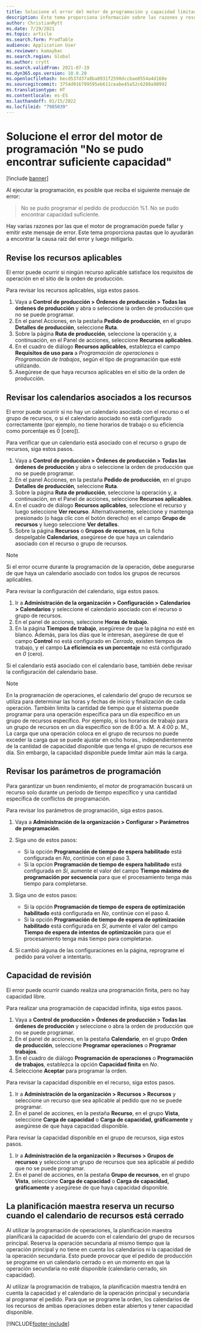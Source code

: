 ```yaml
---
title: Solucione el error del motor de programación y capacidad limitada "No se pudo encontrar suficiente capacidad"
description: Este tema proporciona información sobre las razones y resoluciones de la Orden de producción %1 no se pudo programar. No se pudo encontrar suficiente capacidad'.
author: ChristianRytt
ms.date: 7/29/2021
ms.topic: article
ms.search.form: ProdTable
audience: Application User
ms.reviewer: kamaybac
ms.search.region: Global
ms.author: crytt
ms.search.validFrom: 2021-07-19
ms.dyn365.ops.version: 10.0.20
ms.openlocfilehash: becd537d37a8ba8931f2598dccbae8554a4d168e
ms.sourcegitcommit: 3754d916799595eb611ceabe45a52c6280a98992
ms.translationtype: HT
ms.contentlocale: es-ES
ms.lasthandoff: 01/15/2022
ms.locfileid: "7985039"
---
```

# <a name="fix-the-not-enough-capacity-could-be-found-scheduling-engine-error"></a>Solucione el error del motor de programación "No se pudo encontrar suficiente capacidad"

[!include [banner](../includes/banner.md)]

Al ejecutar la programación, es posible que reciba el siguiente mensaje de error:

> No se pudo programar el pedido de producción %1. No se pudo encontrar capacidad suficiente.

Hay varias razones por las que el motor de programación puede fallar y emitir este mensaje de error. Este tema proporciona pautas que lo ayudarán a encontrar la causa raíz del error y luego mitigarlo.

## <a name="review-the-applicable-resources"></a>Revise los recursos aplicables

El error puede ocurrir si ningún recurso aplicable satisface los requisitos de operación en el sitio de la orden de producción.

Para revisar los recursos aplicables, siga estos pasos.

1. Vaya a **Control de producción \> Órdenes de producción \> Todas las órdenes de producción** y abra o seleccione la orden de producción que no se puede programar.
1. En el panel Acciones, en la pestaña **Pedido de producción**, en el grupo **Detalles de producción**, seleccione **Ruta**.
1. Sobre la página **Ruta de producción**, seleccione la operación y, a continuación, en el Panel de acciones, seleccione **Recursos aplicables**.
1. En el cuadro de diálogo **Recursos aplicables**, establezca el campo **Requisitos de uso para** a *Programación de operaciones* o *Programación de trabajos*, según el tipo de programación que esté utilizando.
1. Asegúrese de que haya recursos aplicables en el sitio de la orden de producción.

## <a name="review-the-calendars-that-are-associated-with-resources"></a>Revisar los calendarios asociados a los recursos

El error puede ocurrir si no hay un calendario asociado con el recurso o el grupo de recursos, o si el calendario asociado no está configurado correctamente (por ejemplo, no tiene horarios de trabajo o su eficiencia como porcentaje es 0 \[cero\]).

Para verificar que un calendario está asociado con el recurso o grupo de recursos, siga estos pasos.

1. Vaya a **Control de producción \> Órdenes de producción \> Todas las órdenes de producción** y abra o seleccione la orden de producción que no se puede programar.
1. En el panel Acciones, en la pestaña **Pedido de producción**, en el grupo **Detalles de producción**, seleccione **Ruta**.
1. Sobre la página **Ruta de producción**, seleccione la operación y, a continuación, en el Panel de acciones, seleccione **Recursos aplicables**.
1. En el cuadro de diálogo **Recursos aplicables**, seleccione el recurso y luego seleccione **Ver recurso**. Alternativamente, seleccione y mantenga presionado (o haga clic con el botón derecho) en el campo **Grupo de recursos** y luego seleccione **Ver detalles**.
1. Sobre la página **Recursos** o **Grupos de recursos**, en la ficha despelgable **Calendarios**, asegúrese de que haya un calendario asociado con el recurso o grupo de recursos.

> [!NOTE]
> Si el error ocurre durante la programación de la operación, debe asegurarse de que haya un calendario asociado con todos los grupos de recursos aplicables.

Para revisar la configuración del calendario, siga estos pasos.

1. Ir a **Administración de la organización \> Configuración \> Calendarios \> Calendarios** y seleccione el calendario asociado con el recurso o grupo de recursos.
1. En el panel de acciones, seleccione **Horas de trabajo**.
1. En la página **Tiempos de trabajo**, asegúrese de que la página no esté en blanco. Además, para los días que le interesan, asegúrese de que el campo **Control** no está configurado en *Cerrado*, existen tiempos de trabajo, y el campo **La eficiencia es un porcentaje** no está configurado en *0* (cero).

Si el calendario está asociado con el calendario base, también debe revisar la configuración del calendario base.

> [!NOTE]
> En la programación de operaciones, el calendario del grupo de recursos se utiliza para determinar las horas y fechas de inicio y finalización de cada operación. También limita la cantidad de tiempo que el sistema puede programar para una operación específica para un día específico en un grupo de recursos específico. Por ejemplo, si los horarios de trabajo para un grupo de recursos en un día específico son de 8:00 a. M. A 4:00 p. M., La carga que una operación coloca en el grupo de recursos no puede exceder la carga que se puede ajustar en ocho horas., independientemente de la cantidad de capacidad disponible que tenga el grupo de recursos ese día. Sin embargo, la capacidad disponible puede limitar aún más la carga.

## <a name="review-the-scheduling-parameters"></a>Revisar los parámetros de programación

Para garantizar un buen rendimiento, el motor de programación buscará un recurso solo durante un período de tiempo específico y una cantidad específica de conflictos de programación.

Para revisar los parámetros de programación, siga estos pasos.

1. Vaya a **Administración de la organización \> Configurar \> Parámetros de programación**.
1. Siga uno de estos pasos:

    - Si la opción **Programación de tiempo de espera habilitado** está configurada en *No*, continúe con el paso 3.
    - Si la opción **Programación de tiempo de espera habilitado** está configurada en *Sí*, aumente el valor del campo **Tiempo máximo de programación por secuencia** para que el procesamiento tenga más tiempo para completarse.

1. Siga uno de estos pasos:

    - Si la opción **Programación de tiempo de espera de optimización habilitado** está configurada en *No*, continúe con el paso 4.
    - Si la opción **Programación de tiempo de espera de optimización habilitado** está configurada en *Sí*, aumente el valor del campo **Tiempo de espera de intentos de optimización** para que el procesamiento tenga más tiempo para completarse.

1. Si cambió alguna de las configuraciones en la página, reprograme el pedido para volver a intentarlo.

## <a name="review-capacity"></a>Capacidad de revisión

El error puede ocurrir cuando realiza una programación finita, pero no hay capacidad libre.

Para realizar una programación de capacidad infinita, siga estos pasos.

1. Vaya a **Control de producción \> Órdenes de producción \> Todas las órdenes de producción** y seleccione o abra la orden de producción que no se puede programar.
1. En el panel de acciones, en la pestaña **Calendario**, en el grupo **Orden de producción**, seleccione **Programar operaciones** o **Programar trabajos**.
1. En el cuadro de diálogo **Programación de operaciones** o **Programación de trabajos**, establezca la opción **Capacidad finita** en *No*.
1. Seleccione **Aceptar** para programar la orden.

Para revisar la capacidad disponible en el recurso, siga estos pasos.

1. Ir a **Administración de la organización \> Recursos \> Recursos** y seleccione un recurso que sea aplicable al pedido que no se puede programar.
1. En el panel de acciones, en la pestaña **Recurso**, en el grupo **Vista**, seleccione **Carga de capacidad** o **Carga de capacidad, gráficamente** y asegúrese de que haya capacidad disponible.

Para revisar la capacidad disponible en el grupo de recursos, siga estos pasos.

1. Ir a **Administración de la organización \> Recursos \> Grupos de recursos** y seleccione un grupo de recursos que sea aplicable al pedido que no se puede programar.
1. En el panel de acciones, en la pestaña **Grupo de recursos**, en el grupo **Vista**, seleccione **Carga de capacidad** o **Carga de capacidad, gráficamente** y asegúrese de que haya capacidad disponible.

## <a name="master-planning-books-a-resource-when-the-resource-calendar-is-closed"></a>La planificación maestra reserva un recurso cuando el calendario de recursos está cerrado

Al utilizar la programación de operaciones, la planificación maestra planificará la capacidad de acuerdo con el calendario del grupo de recursos principal. Reserva la operación secundaria al mismo tiempo que la operación principal y no tiene en cuenta los calendarios ni la capacidad de la operación secundaria. Esto puede provocar que el pedido de producción se programe en un calendario cerrado o en un momento en que la operación secundaria no esté disponible (calendario cerrado, sin capacidad).

Al utilizar la programación de trabajos, la planificación maestra tendrá en cuenta la capacidad y el calendario de la operación principal y secundaria al programar el pedido. Para que se programe la orden, los calendarios de los recursos de ambas operaciones deben estar abiertos y tener capacidad disponible.

[!INCLUDE[footer-include](../../includes/footer-banner.md)]
